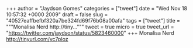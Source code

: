 
+++
author = "Jaydson Gomes"
categories = ["tweet"]
date = "Wed Nov 18 10:57:32 +0000 2009"
draft = false
slug = "40527eaffbefbf320a7be324fd69f76b08a00afa"
tags = ["tweet"]
title = """Monalisa Nerd http://tiny..."""
tweet = true
micro = true
tweet_url = "https://twitter.com/jaydson/status/5823460000"
+++
Monalisa Nerd http://tinyurl.com/yc7ploz
